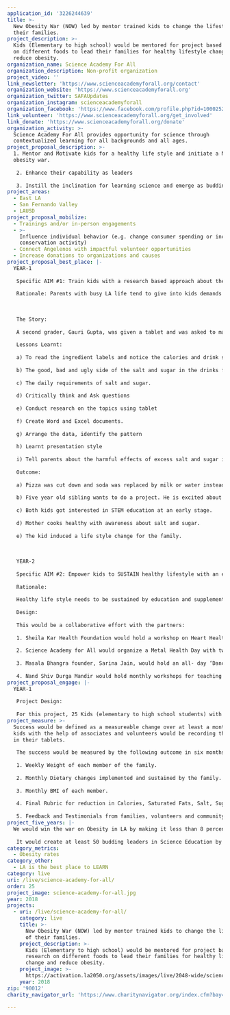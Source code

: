 ```yaml
---
application_id: '3226244639'
title: >-
  New Obesity War (NOW) led by mentor trained kids to change the lifestyle of
  their families.
project_description: >-
  Kids (Elementary to high school) would be mentored for project based research
  on different foods to lead their families for healthy lifestyle change and
  reduce obesity.
organization_name: Science Academy For All
organization_description: Non-profit organization
project_video: ''
link_newsletter: 'https://www.scienceacademyforall.org/contact'
organization_website: 'https://www.scienceacademyforall.org'
organization_twitter: SAFAUpdates
organization_instagram: scienceacademyforall
organization_facebook: 'https://www.facebook.com/profile.php?id=100025256641530'
link_volunteer: 'https://www.scienceacademyforall.org/get_involved'
link_donate: 'https://www.scienceacademyforall.org/donate'
organization_activity: >-
  Science Academy For All provides opportunity for science through
  contextualized learning for all backgrounds and all ages.
project_proposal_description: >-
  1. Mentor and Motivate kids for a healthy life style and initiate a New
  obesity war.
   
   2. Enhance their capability as leaders
   
   3. Instill the inclination for learning science and emerge as budding scientists
project_areas:
  - East LA
  - San Fernando Valley
  - LAUSD
project_proposal_mobilize:
  - Trainings and/or in-person engagements
  - >-
    Influence individual behavior (e.g. change consumer spending or increase
    conservation activity)
  - Connect Angelenos with impactful volunteer opportunities
  - Increase donations to organizations and causes
project_proposal_best_place: |-
  YEAR-1
   
   Specific AIM #1: Train kids with a research based approach about the healthy lifestyle so that they can take initiative in the family to eat healthy. 
   
   Rationale: Parents with busy LA life tend to give into kids demands for soda and fast food. The New Obesity War (NOW) focusses on kids being trained to take a lead on fighting obesity and improve family health. 
   
   
   
   The Story:
   
   A second grader, Gauri Gupta, was given a tablet and was asked to make a table of sugar and salt content of twenty soft drinks. She loved collecting the information with a picture of the contents label. With continued guidance and motivation by the mentor, she not only collected the data but changed her entire family.
   
   Lessons Learnt:
   
   a) To read the ingredient labels and notice the calories and drink size.
   
   b) The good, bad and ugly side of the salt and sugar in the drinks from the mentor. 
   
   c) The daily requirements of salt and sugar.
   
   d) Critically think and Ask questions
   
   e) Conduct research on the topics using tablet
   
   f) Create Word and Excel documents.
   
   g) Arrange the data, identify the pattern
   
   h) Learnt presentation style
   
   i) Tell parents about the harmful effects of excess salt and sugar in the soft drinks and actually stop them from buying soda and soft drinks.
   
   Outcome:
   
   a) Pizza was cut down and soda was replaced by milk or water instead soda. In two months, the father Amit Gupta lost ten pounds. 
   
   b) Five year old sibling wants to do a project. He is excited about drinking water and making different shapes of water as ice.
   
   c) Both kids got interested in STEM education at an early stage.
   
   d) Mother cooks healthy with awareness about salt and sugar.
   
   e) The kid induced a life style change for the family.
   
   
   
   YEAR-2
   
   Specific AIM #2: Empower kids to SUSTAIN healthy lifestyle with an educational approach about consequences of obesity. Mental health awareness would be introduced to overcome and avoid stress related eating disorders. Stress resilience would be instilled with Dance, Yoga and Pranayam. 
   
   Rationale: 
   
   Healthy life style needs to be sustained by education and supplemented by family fun workout. Mental health is the backbone of healthy lifestyle and must be addressed. Another major hurdle is stress related eating disorder. 
   
   Design: 
   
   This would be a collaborative effort with the partners:
   
   1. Sheila Kar Health Foundation would hold a workshop on Heart Health, Diabetes and other health consequences of obesity. The workshop would include two speakers and panel discussion with kids and their families.
   
   2. Science Academy for All would organize a Metal Health Day with two experts from Columbia University and hold a question-answer session with the cohort of 25 kids and their families.
   
   3. Masala Bhangra founder, Sarina Jain, would hold an all- day ‘Dance workshop and show’ to train all ages the fun workouts. Here is the link to her videos: https://masalabhangraworkout.com/storeProduct/list/22
   
   4. Nand Shiv Durga Mandir would hold monthly workshops for teaching Yoga and Pranayam.
project_proposal_engage: |-
  YEAR-1
   
   Project Design: 
   
   For this project, 25 Kids (elementary to high school students) with at least one obese member of the family, would be recruited from schools and faith based organizations from East LA and San Fernando Valley. They would be motivated and mentored for a research project based learning regarding nutrition, especially calories, sugar and salt. They would be given a tablet to collect the data to share in a monthly meeting with the mentors. The kids would finish the projects in 3-4 months and share with their families. Based on their research, they would record the changes in their own lifestyle and the lifestyle of their family. The outcome would be measured as weight and BMI of each member.The project and results would be presented to the community at the end of year in a fundraising dinner as well as on the website.
project_measure: >-
  Success would be defined as a measureable change over at least a month. The
  kids with the help of associates and volunteers would be recording the success
  in their tablets.
   
   The success would be measured by the following outcome in six months after completion of the project in 3-4 months:
   
   1. Weekly Weight of each member of the family. 
   
   2. Monthly Dietary changes implemented and sustained by the family.
   
   3. Monthly BMI of each member.
   
   4. Final Rubric for reduction in Calories, Saturated Fats, Salt, Sugar and High Fructose Corn Syrup by the families.
   
   5. Feedback and Testimonials from families, volunteers and community.
project_five_years: |-
  We would win the war on Obesity in LA by making it less than 8 percent. 
   
   It would create at least 50 budding leaders in Science Education by our next vision of 'Each One, Reach One'
category_metrics:
  - Obesity rates
category_other:
  - LA is the best place to LEARN
category: live
uri: /live/science-academy-for-all/
order: 25
project_image: science-academy-for-all.jpg
year: 2018
projects:
  - uri: /live/science-academy-for-all/
    category: live
    title: >-
      New Obesity War (NOW) led by mentor trained kids to change the lifestyle
      of their families.
    project_description: >-
      Kids (Elementary to high school) would be mentored for project based
      research on different foods to lead their families for healthy lifestyle
      change and reduce obesity.
    project_image: >-
      https://activation.la2050.org/assets/images/live/2048-wide/science-academy-for-all.jpg
    year: 2018
zip: '90012'
charity_navigator_url: 'https://www.charitynavigator.org/index.cfm?bay=search.profile&ein=811437141'

---
```

